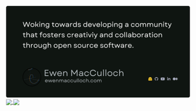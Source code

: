 <!-- <img src="https://s10.gifyu.com/images/S56TF.gif" alt="GIF">

```assembly 
00405C4A                             ; =============== S U B R O U T I N E ========================
00405C4A
00405C4A                             ; Attributes: bp-based frame
00405C4A
00405C4A                                 public WhoAmI
00405C4A                                 WhoAmI proc near
00405C4A 000 55                                      push    rbp
00405C4B 008 48 89 E5                                mov     rbp, rsp
00405C4E 008 48 81 EC 00 00 00 00                    sub     rsp, 0
00405C55 008 48 8D 05 D7 C5 FF FF                    lea     rax, about ; 'ewenmacculloch.com'
00405C5C 008 C9                                      leave
00405C5D 000 C3                                      retn
00405C5D                                 WhoAmI endp
00405C5D
00405C5D                             ; ------------------------------------------------------------
```
-->

<a href="https://ewenmacculloch.com">
  <img
    alt="Working to build a better community that fosters creativity and freedom"
    src="https://raw.githubusercontent.com/Voyrox/Voyrox/main/banner.png"
  />
</a>

<a href="https://github.com/Voyrox/">
  <img align="center" src="http://23.27.6.132:9000/top-langs/?username=Voyrox&langs_count=8&hide=css,scss,html,php,ejs&exclude_repo=Void-Logs,Password-manager,Discord-Proxy,Docker-code-environment,VPS-control-panel,NeuralNova,LogShield,AI-Games,BlazeDB,DocUMentor,StatusPlus&title_color=ffffff&text_color=c9cacc&icon_color=2bbc8a&bg_color=0c1014&layout=compact" style="max-width: 100%;">
</a>

<a href="https://github.com/Voyrox/">
  <img align="center" src="http://23.27.6.132:9000/?username=Voyrox&count_private=true&show_icons=true&hide_title=true&include_all_commits=true&theme=dark&bg_color=0c1014" style="max-width: 100%;">
</a>

